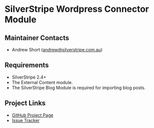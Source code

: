# SilverStripe Wordpress Connector Module

## Maintainer Contacts
*  Andrew Short (<andrew@silverstripe.com.au>)

## Requirements
*  SilverStripe 2.4+
*  The External Content module.
*  The SilverStripe Blog Module is required for importing blog posts.

## Project Links
*  [GitHub Project Page](https://github.com/ajshort/silverstripe-wordpressconnector)
*  [Issue Tracker](https://github.com/ajshort/silverstripe-wordpressconnector/issues)